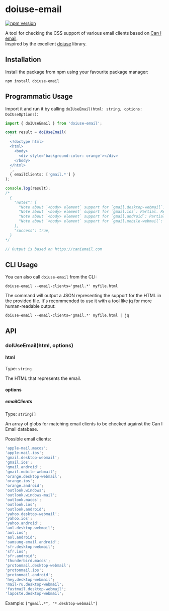 # doiuse-email

[![npm version](https://img.shields.io/npm/v/doiuse-email)](https://npmjs.com/package/doiuse-email)

A tool for checking the CSS support of various email clients based on [Can I email](https://caniemail.com).
\
Inspired by the excellent [doiuse](https://github.com/anandthakker/doiuse) library.

## Installation

Install the package from npm using your favourite package manager:

```shell
npm install doiuse-email
```

## Programmatic Usage

Import it and run it by calling `doIUseEmail(html: string, options: DoIUseOptions)`:

```typescript
import { doIUseEmail } from 'doiuse-email';

const result = doIUseEmail(
  `
  <!doctype html>
  <html>
    <body>
      <div style='background-color: orange'></div>
    </body>
  </html>
  `,
  { emailClients: ['gmail.*'] }
);

console.log(result);
/*
  {
    "notes": [
      "Note about `<body> element` support for `gmail.desktop-webmail`: Partial. Replaced by a `<div>` with supported attributes.",
      "Note about `<body> element` support for `gmail.ios`: Partial. Replaced by a `<div>` with supported attributes.",
      "Note about `<body> element` support for `gmail.android`: Partial. Replaced by a `<div>` with supported attributes.",
      "Note about `<body> element` support for `gmail.mobile-webmail`: Partial. Replaced by a `<div>` with supported attributes.",
    ],
    "success": true,
  }
*/

// Output is based on https://caniemail.com
```

## CLI Usage

You can also call `doiuse-email` from the CLI:

```shell
doiuse-email --email-clients='gmail.*' myfile.html
```

The command will output a JSON representing the support for the HTML in the provided file. It's recommended to use it with a tool like [jq](https://github.com/stedolan/jq) for more human-readable output:

```shell
doiuse-email --email-clients='gmail.*' myfile.html | jq
```

## API

### doIUseEmail(html, options)

#### html

Type: `string`

The HTML that represents the email.

#### options

##### emailClients

Type: `string[]`

An array of globs for matching email clients to be checked against the Can I Email database.

Possible email clients:

```javascript
'apple-mail.macos';
'apple-mail.ios';
'gmail.desktop-webmail';
'gmail.ios';
'gmail.android';
'gmail.mobile-webmail';
'orange.desktop-webmail';
'orange.ios';
'orange.android';
'outlook.windows';
'outlook.windows-mail';
'outlook.macos';
'outlook.ios';
'outlook.android';
'yahoo.desktop-webmail';
'yahoo.ios';
'yahoo.android';
'aol.desktop-webmail';
'aol.ios';
'aol.android';
'samsung-email.android';
'sfr.desktop-webmail';
'sfr.ios';
'sfr.android';
'thunderbird.macos';
'protonmail.desktop-webmail';
'protonmail.ios';
'protonmail.android';
'hey.desktop-webmail';
'mail-ru.desktop-webmail';
'fastmail.desktop-webmail';
'laposte.desktop-webmail';
```

Example: `["gmail.*", "*.desktop-webmail"]`
